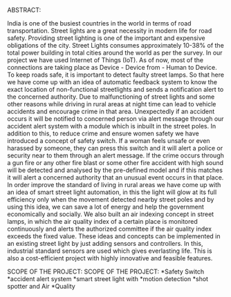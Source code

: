 ABSTRACT: 

India is one of the busiest countries in the world in terms of road transportation. Street lights are a great necessity in modern life for road safety. Providing street lighting is one of the important and expensive obligations of the city. Street Lights consumes approximately 10-38% of the total power building in total cities around the world as per the survey. In our project we have used Internet of Things (IoT). As of now, most of the connections are taking place as Device - Device from - Human to Device. To keep roads safe, it is important to detect faulty street lamps. So that here we have come up with an idea of automatic feedback system to know the exact location of non-functional streetlights and sends a notification alert to the concerned authority. Due to malfunctioning of street lights and some other reasons while driving in rural areas at night time can lead to vehicle accidents and encourage crime in that area. Unexpectedly if an accident occurs it will be notified to concerned person via alert message through our accident alert system with a module which is inbuilt in the street poles. In addition to this, to reduce crime and ensure women safety we have introduced a concept of safety switch. If a woman feels unsafe or even harassed by someone, they can press this switch and it will alert a police or security near to them through an alert message. If the crime occurs through a gun fire or any other fire blast or some other fire accident with high sound will be detected and analysed by the pre-defined model and if this matches it will alert a concerned authority that an unusual event occurs in that place. In order improve the standard of living in rural areas we have come up with an idea of smart street light automation, in this the light will glow at its full efficiency only when the movement detected nearby street poles and by using this idea, we can save a lot of energy and help the government economically and socially. We also built an air indexing concept in street lamps, in which the air quality index of a certain place is monitored continuously and alerts the authorized committee if the air quality index exceeds the fixed value. These ideas and concepts can be implemented in an existing street light by just adding sensors and controllers. In this, industrial standard sensors are used which gives everlasting life. This is also a cost-efficient project with highly innovative and feasible features.


SCOPE OF THE PROJECT: SCOPE OF THE PROJECT:
*Safety Switch 
*accident alert system
*smart street light with 
*motion detection 
*shot spotter and Air 
*Quality
